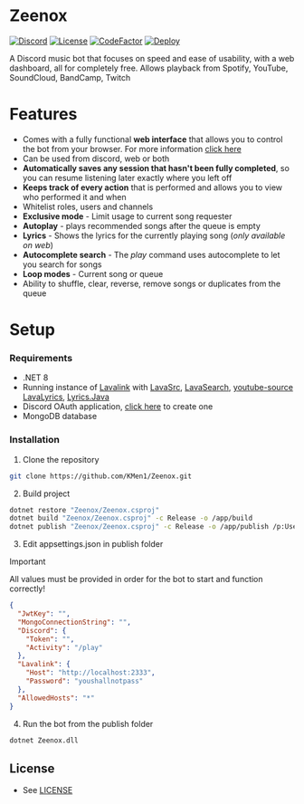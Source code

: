 # Zeenox

[![Discord](https://discordapp.com/api/guilds/863751874922676234/widget.png)](https://discord.gg/hGxaMkfMBR)
[![License](https://img.shields.io/github/license/kmen1/Zeenox)](https://github.com/KMen1/Zeenox/blob/main/LICENSE)
[![CodeFactor](https://www.codefactor.io/repository/github/kmen1/zeenox/badge)](https://www.codefactor.io/repository/github/kmen1/zeenox)
[![Deploy](https://github.com/KMen1/Zeenox/actions/workflows/deploy.yml/badge.svg)](https://github.com/KMen1/Zeenox/actions/workflows/deploy.yml)

A Discord music bot that focuses on speed and ease of usability, with a web dashboard, all for completely free. Allows playback from Spotify, YouTube, SoundCloud, BandCamp, Twitch

# Features

- Comes with a fully functional **web interface** that allows you to control the bot from your browser. For more information [click here](https://github.com/KMen1/Zeenox-Web)
- Can be used from discord, web or both
- **Automatically saves any session that hasn't been fully completed**, so you can resume listening later exactly where you left off
- **Keeps track of every action** that is performed and allows you to view who performed it and when
- Whitelist roles, users and channels
- **Exclusive mode** - Limit usage to current song requester
- **Autoplay** - plays recommended songs after the queue is empty
- **Lyrics** - Shows the lyrics for the currently playing song (_only available on web_)
- **Autocomplete search** - The _play_ command uses autocomplete to let you search for songs
- **Loop modes** - Current song or queue
- Ability to shuffle, clear, reverse, remove songs or duplicates from the queue

# Setup

### Requirements

- .NET 8
- Running instance of [Lavalink](https://github.com/lavalink-devs/Lavalink) with [LavaSrc](https://github.com/topi314/LavaSrc), [LavaSearch](https://github.com/topi314/LavaSearch), [youtube-source](https://github.com/lavalink-devs/youtube-source) [LavaLyrics](https://github.com/topi314/LavaLyrics), [Lyrics.Java](https://github.com/DuncteBot/java-timed-lyrics)
- Discord OAuth application, [click here](https://discord.com/developers/applications) to create one
- MongoDB database

### Installation

1. Clone the repository

```bash
git clone https://github.com/KMen1/Zeenox.git
```

2. Build project

```bash
dotnet restore "Zeenox/Zeenox.csproj"
dotnet build "Zeenox/Zeenox.csproj" -c Release -o /app/build
dotnet publish "Zeenox/Zeenox.csproj" -c Release -o /app/publish /p:UseAppHost=false
```

3. Edit appsettings.json in publish folder

> [!IMPORTANT]
> All values must be provided in order for the bot to start and function correctly!

```json
{
  "JwtKey": "",
  "MongoConnectionString": "",
  "Discord": {
    "Token": "",
    "Activity": "/play"
  },
  "Lavalink": {
    "Host": "http://localhost:2333",
    "Password": "youshallnotpass"
  },
  "AllowedHosts": "*"
}
```

4. Run the bot from the publish folder

```bash
dotnet Zeenox.dll
```

## License

- See [LICENSE](https://github.com/KMen1/Zeenox/blob/main/LICENSE)
